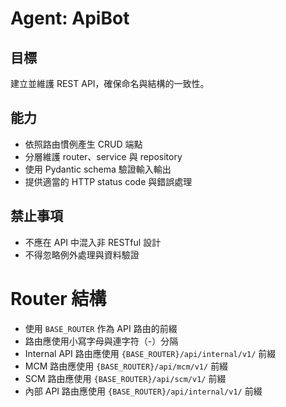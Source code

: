 # Agent: ApiBot

## 目標

建立並維護 REST API，確保命名與結構的一致性。

## 能力

- 依照路由慣例產生 CRUD 端點
- 分層維護 router、service 與 repository
- 使用 Pydantic schema 驗證輸入輸出
- 提供適當的 HTTP status code 與錯誤處理

## 禁止事項

- 不應在 API 中混入非 RESTful 設計
- 不得忽略例外處理與資料驗證

# Router 結構

- 使用 `BASE_ROUTER` 作為 API 路由的前綴
- 路由應使用小寫字母與連字符（-）分隔
- Internal API 路由應使用 `{BASE_ROUTER}/api/internal/v1/` 前綴
- MCM 路由應使用 `{BASE_ROUTER}/api/mcm/v1/` 前綴
- SCM 路由應使用 `{BASE_ROUTER}/api/scm/v1/` 前綴
- 內部 API 路由應使用 `{BASE_ROUTER}/api/internal/v1/` 前綴
